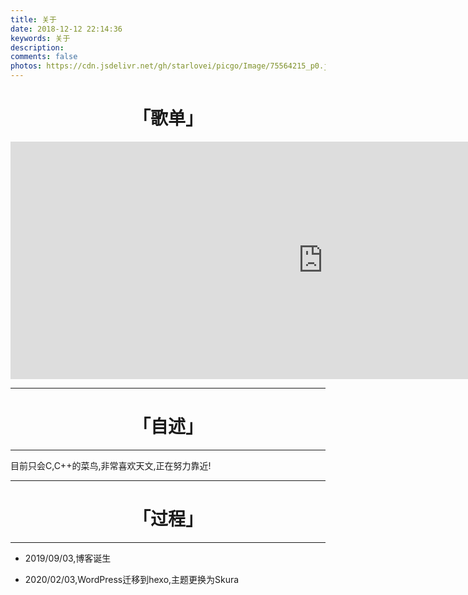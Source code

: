 ```yaml
---
title: 关于
date: 2018-12-12 22:14:36
keywords: 关于
description: 
comments: false
photos: https://cdn.jsdelivr.net/gh/starlovei/picgo/Image/75564215_p0.jpg
---
```

# <center>「歌单」</center>
<!-- 
<iframe frameborder="no" border="0" marginwidth="0" marginheight="0" width=950 height=240 src="//music.163.com/outchain/player?type=0&id=4994712338&auto=0&height=430"></iframe> -->

<iframe src="https://open.spotify.com/embed/playlist/4a7hzm4J7TbARD4NkgNMwK" width="1000" height="380" frameborder="0" allowtransparency="true" allow="encrypted-media"></iframe>

***
# <center>「自述」</center>
***
目前只会C,C++的菜鸟,非常喜欢天文,正在努力靠近!
***
# <center> 「过程」</center>
***
+ 2019/09/03,博客诞生

+ 2020/02/03,WordPress迁移到hexo,主题更换为Skura